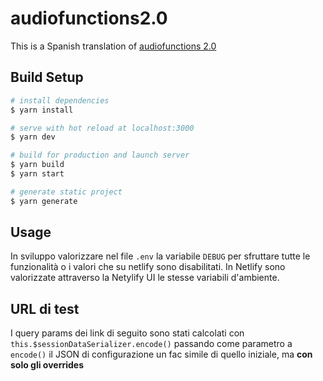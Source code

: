 # audiofunctions2.0

This is a Spanish translation of [audiofunctions 2.0](https://github.com/integr-abile/audiofunctions2.0)

## Build Setup

```bash
# install dependencies
$ yarn install

# serve with hot reload at localhost:3000
$ yarn dev

# build for production and launch server
$ yarn build
$ yarn start

# generate static project
$ yarn generate
```

## Usage

In sviluppo valorizzare nel file `.env` la variabile `DEBUG` per sfruttare tutte le funzionalità o i valori che su netlify
sono disabilitati. In Netlify sono valorizzate attraverso la Netylify UI le stesse variabili d'ambiente.

## URL di test

I query params dei link di seguito sono stati calcolati con `this.$sessionDataSerializer.encode()` passando come parametro a `encode()` il JSON di configurazione un fac simile di
quello iniziale, ma **con solo gli overrides** 

